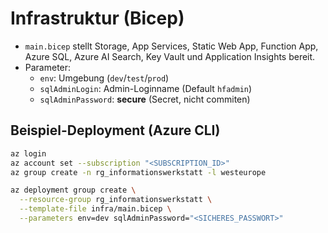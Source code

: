# Infrastruktur (Bicep)

- `main.bicep` stellt Storage, App Services, Static Web App, Function App, Azure SQL, Azure AI Search,
  Key Vault und Application Insights bereit.
- Parameter:
  - `env`: Umgebung (`dev`/`test`/`prod`)
  - `sqlAdminLogin`: Admin-Loginname (Default `hfadmin`)
  - `sqlAdminPassword`: **secure** (Secret, nicht commiten)

## Beispiel-Deployment (Azure CLI)
```bash
az login
az account set --subscription "<SUBSCRIPTION_ID>"
az group create -n rg_informationswerkstatt -l westeurope

az deployment group create \
  --resource-group rg_informationswerkstatt \
  --template-file infra/main.bicep \
  --parameters env=dev sqlAdminPassword="<SICHERES_PASSWORT>"
```
